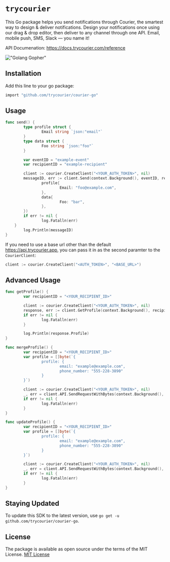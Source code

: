# `trycourier`

This Go package helps you send notifications through Courier, the smartest way to design & deliver notifications. Design your notifications once using our drag & drop editor, then deliver to any channel through one API. Email, mobile push, SMS, Slack — you name it!

API Documenation: https://docs.trycourier.com/reference

!["Golang Gopher"](https://blog.golang.org/gopher/gopher.png)

## Installation
Add this line to your go package:
```bash
import "github.com/trycourier/courier-go"
```

## Usage

```go
func send() {
        type profile struct {
                Email string `json:"email"`
        }
        type data struct {
                Foo string `json:"foo"`
        }

        var eventID = "example-event"
        var recipientID = "example-recipient"

        client := courier.CreateClient("<YOUR_AUTH_TOKEN>", nil)
        messageID, err := client.Send(context.Background(), eventID, recipientID, courier.SendBody{
                profile{
                        Email: "foo@example.com",
                },
                data{
                        Foo: "bar",
                },
        })
        if err != nil {
                log.Fatalln(err)
	}
        log.Println(messageID)
}
```

If you need to use a base url other than the default https://api.trycourier.app, you can pass it in as the second paramter to the `CourierClient`:

```go
client := courier.CreateClient("<AUTH_TOKEN>", "<BASE_URL>")
```

## Advanced Usage

```go
func getProfile() {
        var recipientID = "<YOUR_RECIPIENT_ID>"

        client := courier.CreateClient("<YOUR_AUTH_TOKEN>", nil)
        response, err := client.GetProfile(context.Background(), recipientID)
        if err != nil {
                log.Fatalln(err)
        }

        log.Println(response.Profile)
}

func mergeProfile() {
        var recipientID = "<YOUR_RECIPIENT_ID>"
        var profile = []byte(`{
                profile: {
                        email: "example@example.com",
                        phone_number: "555-228-3890"
                }
        }`)

        client := courier.CreateClient("<YOUR_AUTH_TOKEN>", nil)
        _, err = client.API.SendRequestWithBytes(context.Background(), "POST", "/profiles/"+recipientID, profile)
        if err != nil {
                log.Fatalln(err)
        }
}

func updateProfile() {
        var recipientID = "<YOUR_RECIPIENT_ID>"
        var profile = []byte(`{
                profile: {
                        email: "example@example.com",
                        phone_number: "555-228-3890"
                }
        }`)

        client := courier.CreateClient("<YOUR_AUTH_TOKEN>", nil)
        _, err = client.API.SendRequestWithBytes(context.Background(), "PUT", "/profiles/"+recipientID, profile)
        if err != nil {
                log.Fatalln(err)
        }
}
```

## Staying Updated
To update this SDK to the latest version, use `go get -u github.com/trycourier/courier-go`.

## License
The package is available as open source under the terms of the MIT License.
[MIT License](http://www.opensource.org/licenses/mit-license.php)
